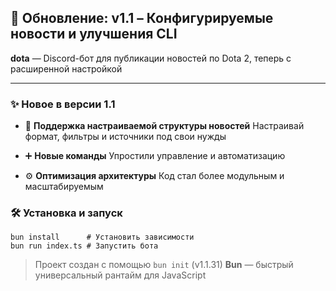 ## 🧾 Обновление: **v1.1 – Конфигурируемые новости и улучшения CLI**

**dota** — Discord-бот для публикации новостей по Dota 2, теперь с расширенной настройкой

---

### ✨ Новое в версии 1.1

* 📰 **Поддержка настраиваемой структуры новостей**
  Настраивай формат, фильтры и источники под свои нужды

* ➕ **Новые команды**
  Упростили управление и автоматизацию

* ⚙️ **Оптимизация архитектуры**
  Код стал более модульным и масштабируемым


### 🛠 Установка и запуск

```
bun install      # Установить зависимости
bun run index.ts # Запустить бота
```

> Проект создан с помощью `bun init` (v1.1.31)
> **Bun** — быстрый универсальный рантайм для JavaScript

